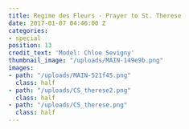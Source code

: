 ```yaml
---
title: Regime des Fleurs - Prayer to St. Therese
date: 2017-01-07 04:46:00 Z
categories:
- special
position: 13
credit_text: 'Model: Chloe Sevigny'
thumbnail_image: "/uploads/MAIN-149e9b.png"
images:
- path: "/uploads/MAIN-521f45.png"
  class: half
- path: "/uploads/CS_therese2.png"
  class: half
- path: "/uploads/CS_therese.png"
  class: half
---
```


